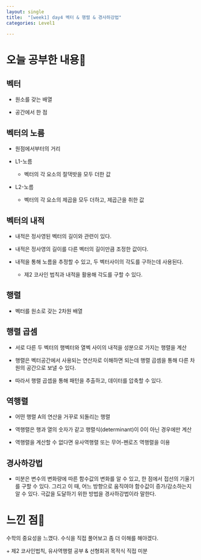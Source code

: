 ```yaml
---
layout: single
title:  "[week1] day4 벡터 & 행렬 & 경사하강법"
categories: Level1

---
```


# 오늘 공부한 내용📝

## 벡터

- 원소를 갖는 배열

- 공간에서 한 점

## 벡터의 노름

- 원점에서부터의 거리

- L1-노름
  
  - 벡터의 각 요소의 절댁밧을 모두 더한 값

- L2-노름
  
  - 벡터의 각 요소의 제곱을 모두 더하고, 제곱근을 취한 값

## 벡터의 내적

- 내적은 정사영된 벡터의 길이와 관련이 있다. 

- 내적은 정사영의 길이를 다른 벡터의 길이만큼 조정한 값이다. 

- 내적을 통해 노름을 추정할 수 있고, 두 벡터사이의 각도를 구하는데 사용된다.
  
  - 제2 코사인 법칙과 내적을 활용해 각도를 구할 수 있다.

## 행렬

- 벡터를 원소로 갖는 2차원 배열

## 행렬 곱셈

- 서로 다른 두 벡터의 행벡터와 열벡 사이의 내적을 성분으로 가지는 행렬을 계산

- 행렬은 벡터공간에서 사용되는 연산자로 이해하면 되는데 행렬 곱셈을 통해 다른 차원의 공간으로 보낼 수 있다.

- 따라서 행렬 곱셉을 통해 패턴을 추출하고, 데이터를 압축할 수 있다.

## 역행렬

- 어떤 행렬 A의 연산을 거꾸로 되돌리는 행렬

- 역행렬은 행과 열의 숫자가 같고 행렬식(determinant)이 0이 아닌 경우에만 계산

- 역행렬을 계산할 수 없다면 유사역행렬 또는 무어-펜로즈 역행렬을 이용

## 경사하강법

- 미분은 변수의 변화량에 따른 함수값의 변화를 알 수 있고, 한 점에서 접선의 기울기를 구할 수 있다. 그리고 이 때, 어느 방향으로 움직여야 함수값이 증가/감소하는지 알 수 있다. 극값을 도달하기 위한 방법을 경사하강법이라 말한다.

# 느낀 점🤔

수학의 중요성을 느꼈다. 수식을 직접 풀어보고 좀 더 이해를 해야겠다.

\+ 제2 코사인법칙, 유사역행렬 공부 & 선형회귀 목적식 직접 미분
